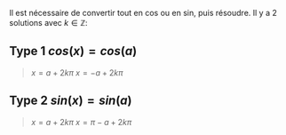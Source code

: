 Il est nécessaire de convertir tout en cos ou en sin, puis résoudre.
Il y a 2 solutions avec $k \in \mathbb{Z}$:

## Type 1 $cos(x)=cos(a)$
> $x = a + 2k\pi$ 
> $x = -a +2k\pi$

## Type 2 $sin(x) = sin(a)$
> $x = a + 2k\pi$
> $x = \pi - a + 2k\pi$